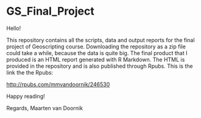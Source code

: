 # GS_Final_Project

Hello!

This repository contains all the scripts, data and output reports for the final project of Geoscripting course. Downloading the repository as a zip file could take a while, because the data is quite big. The final product that I produced is an HTML report generated with R Markdown. The HTML is provided in the repository and is also published through Rpubs. This is the link the the Rpubs:

http://rpubs.com/mmvandoornik/246530

Happy reading!

Regards,
Maarten van Doornik
